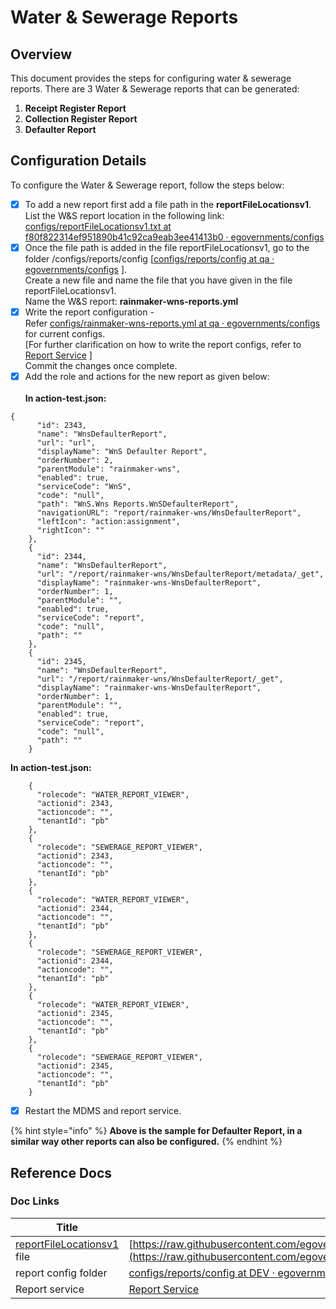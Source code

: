 # Water & Sewerage Reports

## Overview <a href="#overview" id="overview"></a>

This document provides the steps for configuring water & sewerage reports. There are 3 Water & Sewerage reports that can be generated:

1. **Receipt Register Report**
2. **Collection Register Report**
3. **Defaulter Report**

## Configuration Details <a href="#configuring-report" id="configuring-report"></a>

To configure the Water & Sewerage report, follow the steps below:

* [x] To add a new report first add a file path in the **reportFileLocationsv1**.\
  List the W\&S report location in the following link: [<img src="https://github.com/fluidicon.png" alt="" data-size="line">configs/reportFileLocationsv1.txt at f80f822314ef951890b41c92ca9eab3ee41413b0 · egovernments/configs](https://github.com/egovernments/configs/blob/f80f822314ef951890b41c92ca9eab3ee41413b0/reports/reportFileLocationsv1.txt#L21)
* [x] Once the file path is added in the file reportFileLocationsv1, go to the folder /configs/reports/config \[[<img src="https://github.com/fluidicon.png" alt="" data-size="line">configs/reports/config at qa · egovernments/configs](https://github.com/egovernments/configs/tree/qa/reports/config) ].\
  Create a new file and name the file that you have given in the file reportFileLocationsv1.\
  Name the W\&S report: **rainmaker-wns-reports.yml**
* [x] Write the report configuration -\
  Refer [<img src="https://github.com/fluidicon.png" alt="" data-size="line">configs/rainmaker-wns-reports.yml at qa · egovernments/configs](https://github.com/egovernments/configs/blob/qa/reports/config/rainmaker-wns-reports.yml) for current configs.\
  \[For further clarification on how to write the report configs, refer to [Report Service](https://core.digit.org/platform/core-services/report-service) ]\
  Commit the changes once complete.
* [x] Add the role and actions for the new report as given below:\
  \
  **In action-test.json:**

```
{
      "id": 2343,
      "name": "WnsDefaulterReport",
      "url": "url",
      "displayName": "WnS Defaulter Report",
      "orderNumber": 2,
      "parentModule": "rainmaker-wns",
      "enabled": true,
      "serviceCode": "WnS",
      "code": "null",
      "path": "WnS.Wns Reports.WnSDefaulterReport",
      "navigationURL": "report/rainmaker-wns/WnsDefaulterReport",
      "leftIcon": "action:assignment",
      "rightIcon": ""
    },
    {
      "id": 2344,
      "name": "WnsDefaulterReport",
      "url": "/report/rainmaker-wns/WnsDefaulterReport/metadata/_get",
      "displayName": "rainmaker-wns-WnsDefaulterReport",
      "orderNumber": 1,
      "parentModule": "",
      "enabled": true,
      "serviceCode": "report",
      "code": "null",
      "path": ""
    },
    {
      "id": 2345,
      "name": "WnsDefaulterReport",
      "url": "/report/rainmaker-wns/WnsDefaulterReport/_get",
      "displayName": "rainmaker-wns-WnsDefaulterReport",
      "orderNumber": 1,
      "parentModule": "",
      "enabled": true,
      "serviceCode": "report",
      "code": "null",
      "path": ""
    }
```

**In action-test.json:**

```
    {
      "rolecode": "WATER_REPORT_VIEWER",
      "actionid": 2343,
      "actioncode": "",
      "tenantId": "pb"
    },
    {
      "rolecode": "SEWERAGE_REPORT_VIEWER",
      "actionid": 2343,
      "actioncode": "",
      "tenantId": "pb"
    },
    {
      "rolecode": "WATER_REPORT_VIEWER",
      "actionid": 2344,
      "actioncode": "",
      "tenantId": "pb"
    },
    {
      "rolecode": "SEWERAGE_REPORT_VIEWER",
      "actionid": 2344,
      "actioncode": "",
      "tenantId": "pb"
    },
    {
      "rolecode": "WATER_REPORT_VIEWER",
      "actionid": 2345,
      "actioncode": "",
      "tenantId": "pb"
    },
    {
      "rolecode": "SEWERAGE_REPORT_VIEWER",
      "actionid": 2345,
      "actioncode": "",
      "tenantId": "pb"
    }
```

* [x] Restart the MDMS and report service.

{% hint style="info" %}
**Above is the sample for Defaulter Report, in a similar way other reports can also be configured.**
{% endhint %}

## **Reference Docs** <a href="#reference-docs" id="reference-docs"></a>

### **Doc Links**

| **Title**                                                                                                                   | **Link**                                                                                                                                                                                      |
| --------------------------------------------------------------------------------------------------------------------------- | --------------------------------------------------------------------------------------------------------------------------------------------------------------------------------------------- |
|  [reportFileLocationsv1](https://raw.githubusercontent.com/egovernments/configs/DEV/reports/reportFileLocationsv1.txt) file |  [https://raw.githubusercontent.com/egovernments/configs/DEV/reports/reportFileLocationsv1.txt](https://raw.githubusercontent.com/egovernments/configs/DEV/reports/reportFileLocationsv1.txt) |
|  report config folder                                                                                                       |  [configs/reports/config at DEV · egovernments/configs](https://github.com/egovernments/configs/tree/DEV/reports/config)                                                                      |
| Report service                                                                                                              | [Report Service](https://core.digit.org/platform/core-services/report-service)                                                                                                                |

&#x20;
